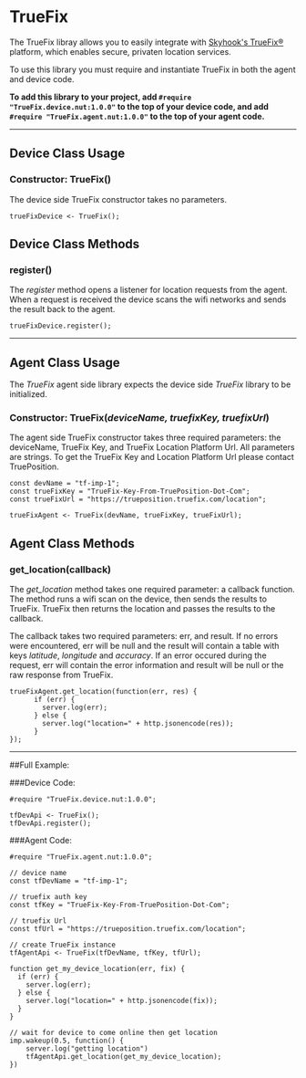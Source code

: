 # TrueFix

The TrueFix libray allows you to easily integrate with [Skyhook's TrueFix®](http://www.trueposition.com/products/truefix-platform) platform, which enables secure, privaten location services.

To use this library you must require and instantiate TrueFix in both the agent and device code.

**To add this library to your project, add `#require "TrueFix.device.nut:1.0.0"` to the top of your device code, and add `#require "TrueFix.agent.nut:1.0.0"` to the top of your agent code.**

-----------------------------------------------

## Device Class Usage

### Constructor: TrueFix()

The device side TrueFix constructor takes no parameters.

```squirrel
trueFixDevice <- TrueFix();
```

## Device Class Methods

### register()

The *register* method opens a listener for location requests from the agent.  When a request is received the device scans the wifi networks and sends the result back to the agent.

```squirrel
trueFixDevice.register();
```

-----------------------------------------------

## Agent Class Usage

The *TrueFix* agent side library expects the device side *TrueFix* library to be initialized.

### Constructor: TrueFix(*deviceName, truefixKey, truefixUrl*)

The agent side TrueFix constructor takes three required parameters: the deviceName, TrueFix Key, and TrueFix Location Platform Url.  All parameters are strings.  To get the TrueFix Key and Location Platform Url please contact TruePosition.

```squirrel
const devName = "tf-imp-1";
const trueFixKey = "TrueFix-Key-From-TruePosition-Dot-Com";
const trueFixUrl = "https://trueposition.truefix.com/location";

trueFixAgent <- TrueFix(devName, trueFixKey, trueFixUrl);
```

## Agent Class Methods

### get_location(callback)

The *get_location* method takes one required parameter: a callback function.  The method runs a wifi scan on the device, then sends the results to TrueFix.  TrueFix then returns the location and passes the results to the callback.

The callback takes two required parameters: err, and result.  If no errors were encountered, err will be null and the result will contain a table with keys *latitude*, *longitude* and *accuracy*. If an error occured during the request, err will contain the error information and result will be null or the raw response from TrueFix.

```squirrel
trueFixAgent.get_location(function(err, res) {
      if (err) {
        server.log(err);
      } else {
        server.log("location=" + http.jsonencode(res));
      }
});
```

--------

##Full Example:

###Device Code:

```squirrel
#require "TrueFix.device.nut:1.0.0";

tfDevApi <- TrueFix();
tfDevApi.register();
```

###Agent Code:

```squirrel
#require "TrueFix.agent.nut:1.0.0";

// device name
const tfDevName = "tf-imp-1";

// truefix auth key
const tfKey = "TrueFix-Key-From-TruePosition-Dot-Com";

// truefix Url
const tfUrl = "https://trueposition.truefix.com/location";

// create TrueFix instance
tfAgentApi <- TrueFix(tfDevName, tfKey, tfUrl);

function get_my_device_location(err, fix) {
  if (err) {
    server.log(err);
  } else {
    server.log("location=" + http.jsonencode(fix));
  }
}

// wait for device to come online then get location
imp.wakeup(0.5, function() {
    server.log("getting location")
    tfAgentApi.get_location(get_my_device_location);
})
```
